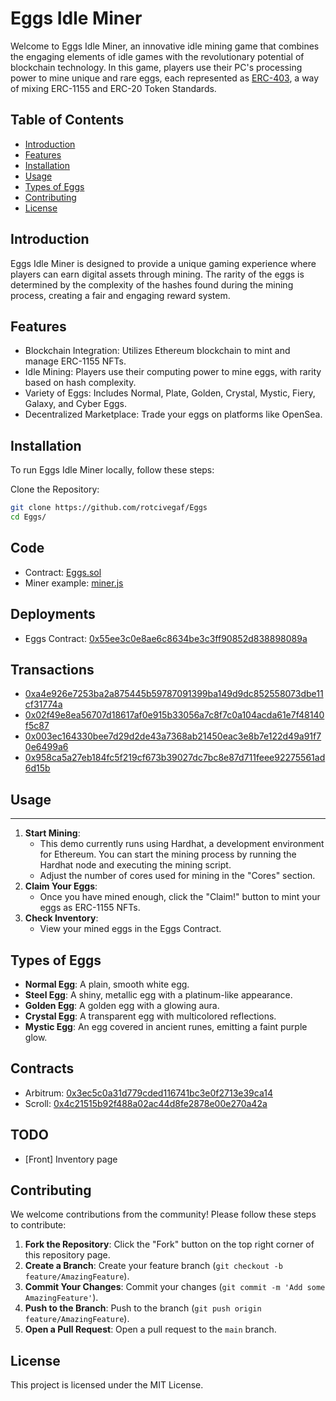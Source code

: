 # Eggs Idle Miner

Welcome to Eggs Idle Miner, an innovative idle mining game that combines the engaging elements of idle games with the revolutionary potential of blockchain technology. In this game, players use their PC's processing power to mine unique and rare eggs, each represented as [ERC-403](https://github.com/eugenioclrc/ERC403), a way of mixing ERC-1155 and ERC-20 Token Standards.

## Table of Contents

- [Introduction](#introduction)
- [Features](#features)
- [Installation](#installation)
- [Usage](#usage)
- [Types of Eggs](#types-of-eggs)
- [Contributing](#contributing)
- [License](#license)

## Introduction

Eggs Idle Miner is designed to provide a unique gaming experience where players can earn digital assets through mining. The rarity of the eggs is determined by the complexity of the hashes found during the mining process, creating a fair and engaging reward system.

## Features

- Blockchain Integration: Utilizes Ethereum blockchain to mint and manage ERC-1155 NFTs.
- Idle Mining: Players use their computing power to mine eggs, with rarity based on hash complexity.
- Variety of Eggs: Includes Normal, Plate, Golden, Crystal, Mystic, Fiery, Galaxy, and Cyber Eggs.
- Decentralized Marketplace: Trade your eggs on platforms like OpenSea.

## Installation

To run Eggs Idle Miner locally, follow these steps:

Clone the Repository:
```bash
git clone https://github.com/rotcivegaf/Eggs
cd Eggs/
```

## Code

- Contract: [Eggs.sol](https://github.com/rotcivegaf/Eggs/blob/master/contracts/src/Eggs.sol)
- Miner example: [miner.js](https://github.com/rotcivegaf/Eggs/blob/master/miner/miner.js)

## Deployments

- Eggs Contract: [0x55ee3c0e8ae6c8634be3c3ff90852d838898089a](https://testnet.cyberscan.co/address/0x55ee3c0e8ae6c8634be3c3ff90852d838898089a)

## Transactions

- [0xa4e926e7253ba2a875445b59787091399ba149d9dc852558073dbe11cf31774a](https://testnet.cyberscan.co/tx/0xa4e926e7253ba2a875445b59787091399ba149d9dc852558073dbe11cf31774a)
- [0x02f49e8ea56707d18617af0e915b33056a7c8f7c0a104acda61e7f48140f5c87](https://testnet.cyberscan.co/tx/0x02f49e8ea56707d18617af0e915b33056a7c8f7c0a104acda61e7f48140f5c87)
- [0x003ec164330bee7d29d2de43a7368ab21450eac3e8b7e122d49a91f70e6499a6](https://testnet.cyberscan.co/tx/0x003ec164330bee7d29d2de43a7368ab21450eac3e8b7e122d49a91f70e6499a6)
- [0x958ca5a27eb184fc5f219cf673b39027dc7bc8e87d711feee92275561ad6d15b](https://testnet.cyberscan.co/tx/0x958ca5a27eb184fc5f219cf673b39027dc7bc8e87d711feee92275561ad6d15b)

## Usage
-----

1.  **Start Mining**:
    -   This demo currently runs using Hardhat, a development environment for Ethereum. You can start the mining process by running the Hardhat node and executing the mining script.
    -   Adjust the number of cores used for mining in the "Cores" section.
2.  **Claim Your Eggs**:
    -   Once you have mined enough, click the "Claim!" button to mint your eggs as ERC-1155 NFTs.
3.  **Check Inventory**:
    -   View your mined eggs in the Eggs Contract.

Types of Eggs
-------------

-   **Normal Egg**: A plain, smooth white egg.
-   **Steel Egg**: A shiny, metallic egg with a platinum-like appearance.
-   **Golden Egg**: A golden egg with a glowing aura.
-   **Crystal Egg**: A transparent egg with multicolored reflections.
-   **Mystic Egg**: An egg covered in ancient runes, emitting a faint purple glow.

Contracts
------------

- Arbitrum: [0x3ec5c0a31d779cded116741bc3e0f2713e39ca14](https://sepolia.arbiscan.io/address/0x3ec5c0a31d779cded116741bc3e0f2713e39ca14#code)
- Scroll: [0x4c21515b92f488a02ac44d8fe2878e00e270a42a](https://sepolia.scrollscan.com/address/0x4c21515b92f488a02ac44d8fe2878e00e270a42a#code)

TODO
------------

- [Front] Inventory page

Contributing
------------

We welcome contributions from the community! Please follow these steps to contribute:

1.  **Fork the Repository**: Click the "Fork" button on the top right corner of this repository page.
2.  **Create a Branch**: Create your feature branch (`git checkout -b feature/AmazingFeature`).
3.  **Commit Your Changes**: Commit your changes (`git commit -m 'Add some AmazingFeature'`).
4.  **Push to the Branch**: Push to the branch (`git push origin feature/AmazingFeature`).
5.  **Open a Pull Request**: Open a pull request to the `main` branch.

License
-------

This project is licensed under the MIT License.
